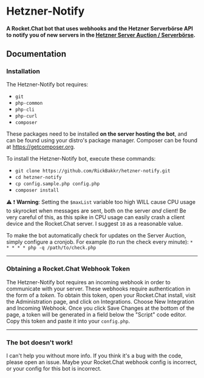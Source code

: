# Hetzner-Notify

#### A Rocket.Chat bot that uses webhooks and the Hetzner Serverbörse API  to notify you of new servers in the [Hetzner Server Auction / Serverbörse](https://robot.your-server.de/order/market).

## Documentation

### Installation

The Hetzner-Notify bot requires:
- `git`
- `php-common`
- `php-cli`
- `php-curl`
- `composer`

These packages need to be installed **on the server hosting the bot**, and can be found using your distro's package manager. Composer can be found at https://getcomposer.org.

To install the Hetzner-Notify bot, execute these commands:
- `git clone https://github.com/RickBakkr/hetzner-notify.git`
- `cd hetzner-notify`
- `cp config.sample.php config.php`
- `composer install`

:warning: :exclamation: **Warning**: Setting the `$maxList` variable too high WILL cause CPU usage to skyrocket when messages are sent, both on the server _and_ client! Be very careful of this, as this spike in CPU usage can easily crash a client device and the Rocket.Chat server. I suggest `10` as a reasonable value.

To make the bot automatically check for updates on the Server Auction, simply configure a cronjob. For example (to run the check every minute):
`* * * * * php -q /path/to/check.php`

---

### Obtaining a Rocket.Chat Webhook Token

The Hetzner-Notify bot requires an incoming webhook in order to communicate with your server. These webhooks require authentication in the form of a _token_. To obtain this token, open your Rocket.Chat install, visit the Administration page, and click on Integrations. Choose New Integration and Incoming Webhook. Once you click Save Changes at the bottom of the page, a token will be generated in a field below the "Script" code editor. Copy this token and paste it into your `config.php`.

---

### The bot doesn't work!

I can't help you without more info. If you think it's a bug with the code, please open an issue. Maybe your Rocket.Chat webhook config is incorrect, or your config for this bot is incorrect.
